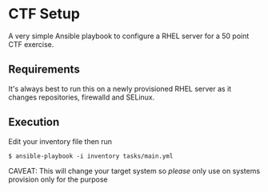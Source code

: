 CTF Setup
=========

A very simple Ansible playbook to configure a RHEL server for a 50 point CTF exercise.

Requirements
------------

It's always best to run this on a newly provisioned RHEL server as it changes repositories, firewalld and SELinux.

Execution
------
Edit your inventory file then run
```
$ ansible-playbook -i inventory tasks/main.yml
```
CAVEAT: This will change your target system so *please* only use on systems provision only for the purpose
